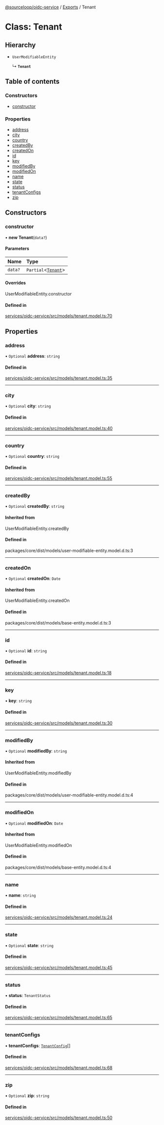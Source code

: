 [@sourceloop/oidc-service](../README.md) / [Exports](../modules.md) / Tenant

# Class: Tenant

## Hierarchy

- `UserModifiableEntity`

  ↳ **`Tenant`**

## Table of contents

### Constructors

- [constructor](Tenant.md#constructor)

### Properties

- [address](Tenant.md#address)
- [city](Tenant.md#city)
- [country](Tenant.md#country)
- [createdBy](Tenant.md#createdby)
- [createdOn](Tenant.md#createdon)
- [id](Tenant.md#id)
- [key](Tenant.md#key)
- [modifiedBy](Tenant.md#modifiedby)
- [modifiedOn](Tenant.md#modifiedon)
- [name](Tenant.md#name)
- [state](Tenant.md#state)
- [status](Tenant.md#status)
- [tenantConfigs](Tenant.md#tenantconfigs)
- [zip](Tenant.md#zip)

## Constructors

### constructor

• **new Tenant**(`data?`)

#### Parameters

| Name | Type |
| :------ | :------ |
| `data?` | `Partial`<[`Tenant`](Tenant.md)\> |

#### Overrides

UserModifiableEntity.constructor

#### Defined in

[services/oidc-service/src/models/tenant.model.ts:70](https://github.com/sourcefuse/loopback4-microservice-catalog/blob/77bb890a2/services/oidc-service/src/models/tenant.model.ts#L70)

## Properties

### address

• `Optional` **address**: `string`

#### Defined in

[services/oidc-service/src/models/tenant.model.ts:35](https://github.com/sourcefuse/loopback4-microservice-catalog/blob/77bb890a2/services/oidc-service/src/models/tenant.model.ts#L35)

___

### city

• `Optional` **city**: `string`

#### Defined in

[services/oidc-service/src/models/tenant.model.ts:40](https://github.com/sourcefuse/loopback4-microservice-catalog/blob/77bb890a2/services/oidc-service/src/models/tenant.model.ts#L40)

___

### country

• `Optional` **country**: `string`

#### Defined in

[services/oidc-service/src/models/tenant.model.ts:55](https://github.com/sourcefuse/loopback4-microservice-catalog/blob/77bb890a2/services/oidc-service/src/models/tenant.model.ts#L55)

___

### createdBy

• `Optional` **createdBy**: `string`

#### Inherited from

UserModifiableEntity.createdBy

#### Defined in

packages/core/dist/models/user-modifiable-entity.model.d.ts:3

___

### createdOn

• `Optional` **createdOn**: `Date`

#### Inherited from

UserModifiableEntity.createdOn

#### Defined in

packages/core/dist/models/base-entity.model.d.ts:3

___

### id

• `Optional` **id**: `string`

#### Defined in

[services/oidc-service/src/models/tenant.model.ts:18](https://github.com/sourcefuse/loopback4-microservice-catalog/blob/77bb890a2/services/oidc-service/src/models/tenant.model.ts#L18)

___

### key

• **key**: `string`

#### Defined in

[services/oidc-service/src/models/tenant.model.ts:30](https://github.com/sourcefuse/loopback4-microservice-catalog/blob/77bb890a2/services/oidc-service/src/models/tenant.model.ts#L30)

___

### modifiedBy

• `Optional` **modifiedBy**: `string`

#### Inherited from

UserModifiableEntity.modifiedBy

#### Defined in

packages/core/dist/models/user-modifiable-entity.model.d.ts:4

___

### modifiedOn

• `Optional` **modifiedOn**: `Date`

#### Inherited from

UserModifiableEntity.modifiedOn

#### Defined in

packages/core/dist/models/base-entity.model.d.ts:4

___

### name

• **name**: `string`

#### Defined in

[services/oidc-service/src/models/tenant.model.ts:24](https://github.com/sourcefuse/loopback4-microservice-catalog/blob/77bb890a2/services/oidc-service/src/models/tenant.model.ts#L24)

___

### state

• `Optional` **state**: `string`

#### Defined in

[services/oidc-service/src/models/tenant.model.ts:45](https://github.com/sourcefuse/loopback4-microservice-catalog/blob/77bb890a2/services/oidc-service/src/models/tenant.model.ts#L45)

___

### status

• **status**: `TenantStatus`

#### Defined in

[services/oidc-service/src/models/tenant.model.ts:65](https://github.com/sourcefuse/loopback4-microservice-catalog/blob/77bb890a2/services/oidc-service/src/models/tenant.model.ts#L65)

___

### tenantConfigs

• **tenantConfigs**: [`TenantConfig`](TenantConfig.md)[]

#### Defined in

[services/oidc-service/src/models/tenant.model.ts:68](https://github.com/sourcefuse/loopback4-microservice-catalog/blob/77bb890a2/services/oidc-service/src/models/tenant.model.ts#L68)

___

### zip

• `Optional` **zip**: `string`

#### Defined in

[services/oidc-service/src/models/tenant.model.ts:50](https://github.com/sourcefuse/loopback4-microservice-catalog/blob/77bb890a2/services/oidc-service/src/models/tenant.model.ts#L50)
